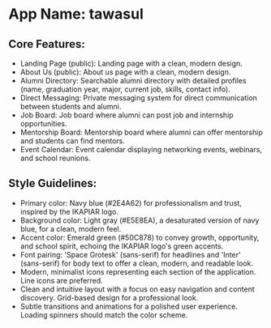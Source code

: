 # **App Name**: tawasul

## Core Features:

- Landing Page (public): Landing page with a clean, modern design.
- About Us (public): About us page with a clean, modern design.
- Alumni Directory: Searchable alumni directory with detailed profiles (name, graduation year, major, current job, skills, contact info).
- Direct Messaging: Private messaging system for direct communication between students and alumni.
- Job Board: Job board where alumni can post job and internship opportunities.
- Mentorship Board: Mentorship board where alumni can offer mentorship and students can find mentors.
- Event Calendar: Event calendar displaying networking events, webinars, and school reunions.

## Style Guidelines:

- Primary color: Navy blue (#2E4A62) for professionalism and trust, inspired by the IKAPIAR logo.
- Background color: Light gray (#E5E8EA), a desaturated version of navy blue, for a clean, modern feel.
- Accent color: Emerald green (#50C878) to convey growth, opportunity, and school spirit, echoing the IKAPIAR logo's green accents.
- Font pairing: 'Space Grotesk' (sans-serif) for headlines and 'Inter' (sans-serif) for body text to offer a clean, modern, and readable look.
- Modern, minimalist icons representing each section of the application. Line icons are preferred.
- Clean and intuitive layout with a focus on easy navigation and content discovery. Grid-based design for a professional look.
- Subtle transitions and animations for a polished user experience. Loading spinners should match the color scheme.